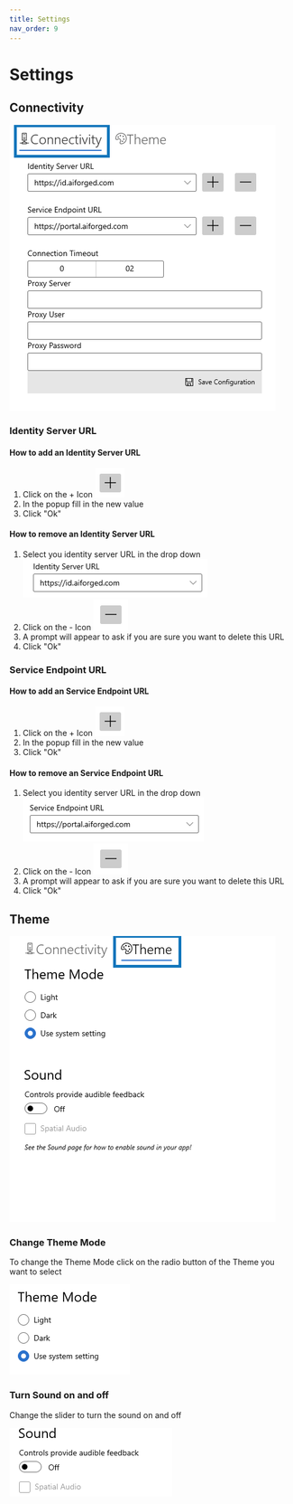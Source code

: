 ```yaml
---
title: Settings
nav_order: 9
---
```


# Settings

## Connectivity

![](<.gitbook/assets/image (7) (1) (2) (1) (2) (1).png>)

### Identity Server URL

#### How to add an Identity Server URL

1. Click on the + Icon ![](<assets/image (32) (2) (1).png>)
2. In the popup fill in the new value
3. Click "Ok"

#### How to remove an Identity Server URL

1. Select you identity server URL in the drop down ![](<assets/image (11) (2) (1).png>)
2. Click on the - Icon ![](<.gitbook/assets/image (5) (1) (1) (2) (1).png>)
3. A prompt will appear to ask if you are sure you want to delete this URL
4. Click "Ok"

### Service Endpoint URL

#### How to add an Service Endpoint URL

1. Click on the + Icon ![](<assets/image (32) (2) (1).png>)
2. In the popup fill in the new value
3. Click "Ok"

#### How to remove an Service Endpoint URL

1. Select you identity server URL in the drop down ![](<.gitbook/assets/image (6) (1) (1) (2) (1).png>)
2. Click on the - Icon ![](<.gitbook/assets/image (5) (1) (1) (2) (1).png>)
3. A prompt will appear to ask if you are sure you want to delete this URL
4. Click "Ok"

## Theme

![](<.gitbook/assets/image (13) (1) (1) (1) (1) (1).png>)

### Change Theme Mode

To change the Theme Mode click on the radio button of the Theme you want to select

![](<.gitbook/assets/image (38) (1) (1) (1) (1) (2) (1).png>)

### Turn Sound on and off

Change the slider to turn the sound on and off

![](<.gitbook/assets/image (10) (1) (1) (1) (1) (2) (1).png>)
